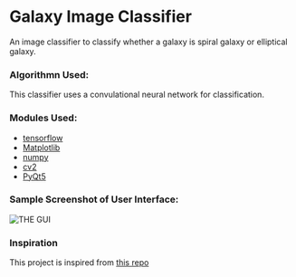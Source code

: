 # Galaxy Image Classifier
An image classifier to classify whether a galaxy is spiral galaxy or elliptical galaxy.

### Algorithmn Used:
This classifier uses a convulational neural network for classification.

### Modules Used:
  - [tensorflow](https://pypi.org/project/tensorflow/)
  - [Matplotlib](https://pypi.org/project/matplotlib/)
  - [numpy](https://pypi.org/project/numy/)
  - [cv2](https://pypi.org/project/opencv-python/)
  - [PyQt5](https://pypi.org/project/PyQt5/)
  
  


### Sample Screenshot of User Interface:
![THE GUI](https://github.com/samir2901/Galaxy-Image-Classifier/blob/master/screenshots/screenshot.png?raw=true)

### Inspiration
This project is inspired from [this repo](https://github.com/rhnvrm/galaxy-image-classifier-tensorflow.git)